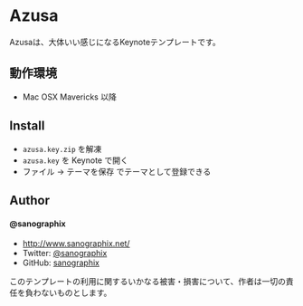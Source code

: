 Azusa
=============

Azusaは、大体いい感じになるKeynoteテンプレートです。

## 動作環境

- Mac OSX Mavericks 以降

## Install

- `azusa.key.zip` を解凍
- `azusa.key` を Keynote で開く
- ファイル -> テーマを保存 でテーマとして登録できる

## Author

#### @sanographix

* <http://www.sanographix.net/>
* Twitter: [@sanographix](https://twitter.com/sanographix)
* GitHub: [sanographix](https://github.com/sanographix)

このテンプレートの利用に関するいかなる被害・損害について、作者は一切の責任を負わないものとします。
